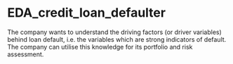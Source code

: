 # EDA_credit_loan_defaulter
The company wants to understand the driving factors (or driver variables) behind loan default, i.e. the variables which are strong indicators of default.  The company can utilise this knowledge for its portfolio and risk assessment.
